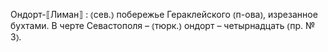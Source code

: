 ---
---

Ондорт-⟦Лиман⟧
: ⦅сев.⦆ побережье Гераклейского ⦅п-ова⦆, изрезанное бухтами. В черте Севастополя – ⦅тюрк.⦆ ондорт – четырнадцать ⦅пр. № 3⦆.
